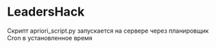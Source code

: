# LeadersHack

Скрипт apriori_script.py запускается на сервере через планировщик Cron в установленное время
